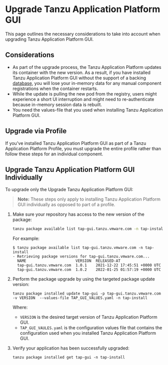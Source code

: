 # Upgrade Tanzu Application Platform GUI

This page outlines the necessary considerations to take into account when upgrading Tanzu Application Platform GUI.

## <a id="considerations"></a>Considerations

- As part of the upgrade process, the Tanzu Application Platform updates its container with the new version. As a result, if you have installed Tanzu Application Platform GUI without the support of a backing [database](database.md), you will lose your in-memory data for any manual component registrations when the container restarts.
- While the update is pulling the new pod from the registry, users might experience a short UI interruption and might need to re-authenticate because in-memory session data is rebuilt.
- You need the values-file that you used when installing Tanzu Application Platform GUI.


## <a id="upgrade-profile"></a> Upgrade via Profile

If you've installed Tanzu Application Platform GUI as part of a Tanzu Application Platform Profile, you must upgrade the entire profile rather than follow these steps for an individual component.

## <a id="upgrade-component"></a> Upgrade Tanzu Application Platform GUI Individually

To upgrade only the Upgrade Tanzu Application Platform GUI:

>**Note:** These steps only apply to installing Tanzu Application Platform GUI individually as opposed to part of a profile.

1. Make sure your repository has access to the new version of the package:

    ```bash
    tanzu package available list tap-gui.tanzu.vmware.com -n tap-install
    ```

    For example:

    ```console
    $ tanzu package available list tap-gui.tanzu.vmware.com -n tap-install
    - Retrieving package versions for tap-gui.tanzu.vmware.com...
      NAME                      VERSION  RELEASED-AT
      tap-gui.tanzu.vmware.com  1.0.1    2021-12-22 17:45:51 +0000 UTC
      tap-gui.tanzu.vmware.com  1.0.2    2022-01-25 01:57:19 +0000 UTC
    ```

2. Perform the package upgrade by using the targeted package update version:

    ```console
    tanzu package installed update tap-gui -p tap-gui.tanzu.vmware.com -v VERSION  --values-file TAP_GUI_VALUES.yaml -n tap-install
    ```

    Where:

     - `VERSION` is the desired target version of Tanzu Application Platform GUI.
     - `TAP_GUI_VAULES.yaml` is the configuration values file that contains the configuration used when you installed Tanzu Application Platform GUI.

3. Verify your application has been successfully upgraded:

    ```console
    tanzu package installed get tap-gui -n tap-install
    ```
